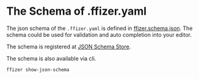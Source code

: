# The Schema of .ffizer.yaml

The json schema of the `.ffizer.yaml` is defined in [ffizer.schema.json](https://ffizer.github.io/ffizer/ffizer.schema.json).
The schema could be used for validation and auto completion into your editor.

The schema is registered at [JSON Schema Store](https://www.schemastore.org/json/).

The schema is also available via cli.

```sh
ffizer show-json-schema
```
